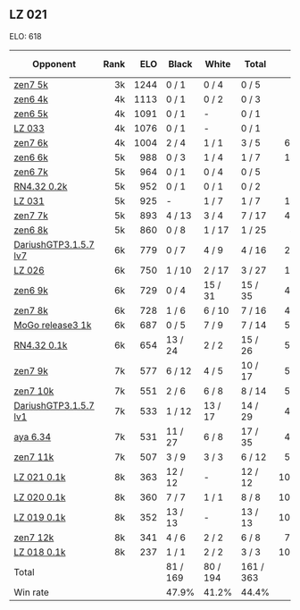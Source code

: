## LZ 021 ##

ELO: 618

Opponent | Rank | ELO | Black | White | Total | Win rate
---------|-----:|----:|-------|-------|-------|-------:
[zen7 5k](zen7%205k.md) | 3k | 1244 | 0 / 1 | 0 / 4 | 0 / 5 | 0.0%
[zen6 4k](zen6%204k.md) | 4k | 1113 | 0 / 1 | 0 / 2 | 0 / 3 | 0.0%
[zen6 5k](zen6%205k.md) | 4k | 1091 | 0 / 1 | - | 0 / 1 | 0.0%
[LZ 033](LZ%20033.md) | 4k | 1076 | 0 / 1 | - | 0 / 1 | 0.0%
[zen7 6k](zen7%206k.md) | 4k | 1004 | 2 / 4 | 1 / 1 | 3 / 5 | 60.0%
[zen6 6k](zen6%206k.md) | 5k | 988 | 0 / 3 | 1 / 4 | 1 / 7 | 14.3%
[zen6 7k](zen6%207k.md) | 5k | 964 | 0 / 1 | 0 / 4 | 0 / 5 | 0.0%
[RN4.32 0.2k](RN4.32%200.2k.md) | 5k | 952 | 0 / 1 | 0 / 1 | 0 / 2 | 0.0%
[LZ 031](LZ%20031.md) | 5k | 925 | - | 1 / 7 | 1 / 7 | 14.3%
[zen7 7k](zen7%207k.md) | 5k | 893 | 4 / 13 | 3 / 4 | 7 / 17 | 41.2%
[zen6 8k](zen6%208k.md) | 5k | 860 | 0 / 8 | 1 / 17 | 1 / 25 | 4.0%
[DariushGTP3.1.5.7 lv7](DariushGTP3.1.5.7%20lv7.md) | 6k | 779 | 0 / 7 | 4 / 9 | 4 / 16 | 25.0%
[LZ 026](LZ%20026.md) | 6k | 750 | 1 / 10 | 2 / 17 | 3 / 27 | 11.1%
[zen6 9k](zen6%209k.md) | 6k | 729 | 0 / 4 | 15 / 31 | 15 / 35 | 42.9%
[zen7 8k](zen7%208k.md) | 6k | 728 | 1 / 6 | 6 / 10 | 7 / 16 | 43.8%
[MoGo release3 1k](MoGo%20release3%201k.md) | 6k | 687 | 0 / 5 | 7 / 9 | 7 / 14 | 50.0%
[RN4.32 0.1k](RN4.32%200.1k.md) | 6k | 654 | 13 / 24 | 2 / 2 | 15 / 26 | 57.7%
[zen7 9k](zen7%209k.md) | 7k | 577 | 6 / 12 | 4 / 5 | 10 / 17 | 58.8%
[zen7 10k](zen7%2010k.md) | 7k | 551 | 2 / 6 | 6 / 8 | 8 / 14 | 57.1%
[DariushGTP3.1.5.7 lv1](DariushGTP3.1.5.7%20lv1.md) | 7k | 533 | 1 / 12 | 13 / 17 | 14 / 29 | 48.3%
[aya 6.34](aya%206.34.md) | 7k | 531 | 11 / 27 | 6 / 8 | 17 / 35 | 48.6%
[zen7 11k](zen7%2011k.md) | 7k | 507 | 3 / 9 | 3 / 3 | 6 / 12 | 50.0%
[LZ 021 0.1k](LZ%20021%200.1k.md) | 8k | 363 | 12 / 12 | - | 12 / 12 | 100.0%
[LZ 020 0.1k](LZ%20020%200.1k.md) | 8k | 360 | 7 / 7 | 1 / 1 | 8 / 8 | 100.0%
[LZ 019 0.1k](LZ%20019%200.1k.md) | 8k | 352 | 13 / 13 | - | 13 / 13 | 100.0%
[zen7 12k](zen7%2012k.md) | 8k | 341 | 4 / 6 | 2 / 2 | 6 / 8 | 75.0%
[LZ 018 0.1k](LZ%20018%200.1k.md) | 8k | 237 | 1 / 1 | 2 / 2 | 3 / 3 | 100.0%
Total | | | 81 / 169 | 80 / 194 | 161 / 363 | 
Win rate| | | 47.9% | 41.2% | 44.4% | 

